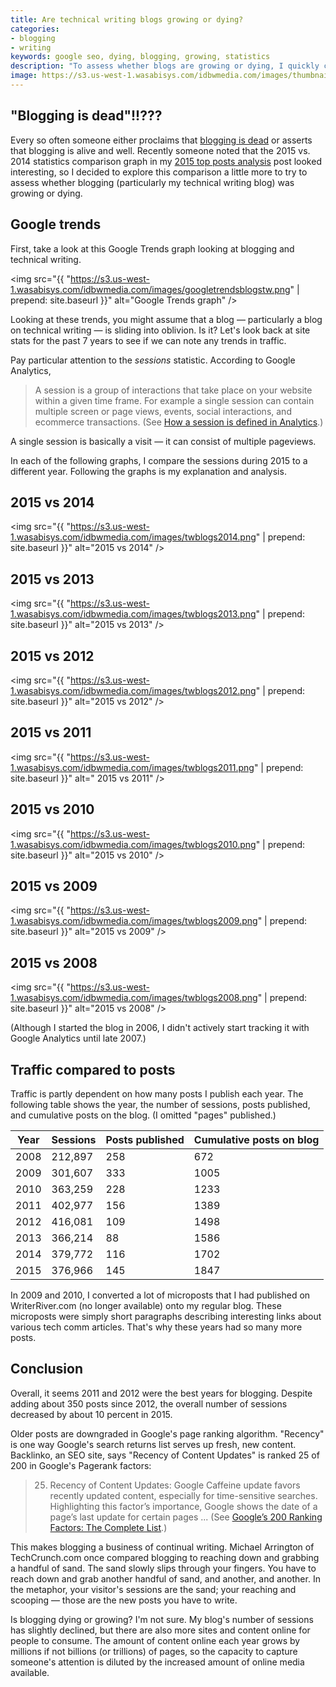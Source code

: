 ```yaml
---
title: Are technical writing blogs growing or dying?
categories:
- blogging
- writing
keywords: google seo, dying, blogging, growing, statistics
description: "To assess whether blogs are growing or dying, I quickly compared metrics for the past 7 years on my blog, looking at the number of sessions per year. I then correlated the sessions with the number of posts that year and the cumulative number of posts on the blog overall. It seems that my blog readership is on a slight decline. This is likely due to the proliferation of online sites, not of blogging in general."
image: https://s3.us-west-1.wasabisys.com/idbwmedia.com/images/thumbnails/googletrendsblogstwthumb.png
---
```


## "Blogging is dead"!!???
Every so often someone either proclaims that [blogging is dead](https://www.google.de/search?q=Blogging+is+dead&trackid=sp-006) or asserts that blogging is alive and well. Recently someone noted that the 2015 vs. 2014 statistics comparison graph in my [2015 top posts analysis](https://idratherbewriting.com/2016/01/01/analyzing-top-posts-trends-on-idratherbewriting-blog/) post looked interesting, so I decided to explore this comparison a little more to try to assess whether blogging (particularly my technical writing blog) was growing or dying. 

## Google trends
First, take a look at this Google Trends graph looking at blogging and technical writing.

<img src="{{ "https://s3.us-west-1.wasabisys.com/idbwmedia.com/images/googletrendsblogstw.png" | prepend: site.baseurl }}" alt="Google Trends graph" />

Looking at these trends, you might assume that a blog &mdash; particularly a blog on technical writing &mdash; is sliding into oblivion. Is it? Let's look back at site stats for the past 7 years to see if we can note any trends in traffic.

Pay particular attention to the *sessions* statistic. According to Google Analytics, 

>A session is a group of interactions that take place on your website within a given time frame. For example a single session can contain multiple screen or page views, events, social interactions, and ecommerce transactions. (See [How a session is defined in Analytics](https://support.google.com/analytics/answer/2731565?hl=en).)

A single session is basically a visit &mdash; it can consist of multiple pageviews.

In each of the following graphs, I compare the sessions during 2015 to a different year. Following the graphs is my explanation and analysis.

## 2015 vs 2014
<img src="{{ "https://s3.us-west-1.wasabisys.com/idbwmedia.com/images/twblogs2014.png" | prepend: site.baseurl }}" alt="2015 vs 2014" />

## 2015 vs 2013
<img src="{{ "https://s3.us-west-1.wasabisys.com/idbwmedia.com/images/twblogs2013.png" | prepend: site.baseurl }}" alt="2015 vs 2013" />

## 2015 vs 2012
<img src="{{ "https://s3.us-west-1.wasabisys.com/idbwmedia.com/images/twblogs2012.png" | prepend: site.baseurl }}" alt="2015 vs 2012" />

## 2015 vs 2011
<img src="{{ "https://s3.us-west-1.wasabisys.com/idbwmedia.com/images/twblogs2011.png" | prepend: site.baseurl }}" alt=" 2015 vs 2011" />

## 2015 vs 2010
<img src="{{ "https://s3.us-west-1.wasabisys.com/idbwmedia.com/images/twblogs2010.png" | prepend: site.baseurl }}" alt="2015 vs 2010" />

## 2015 vs 2009
<img src="{{ "https://s3.us-west-1.wasabisys.com/idbwmedia.com/images/twblogs2009.png" | prepend: site.baseurl }}" alt="2015 vs 2009" />

## 2015 vs 2008
<img src="{{ "https://s3.us-west-1.wasabisys.com/idbwmedia.com/images/twblogs2008.png" | prepend: site.baseurl }}" alt="2015 vs 2008" />

(Although I started the blog in 2006, I didn't actively start tracking it with Google Analytics until late 2007.)

## Traffic compared to posts

Traffic is partly dependent on how many posts I publish each year. The following table shows the year, the number of sessions, posts published, and cumulative posts on the blog. (I omitted "pages" published.)

| Year | Sessions | Posts published | Cumulative posts on blog |
|----|----|-----|-----|
|2008| 212,897 | 258 | 672 |
|2009| 301,607 | 333 | 1005|
|2010| 363,259 | 228 | 1233|
|2011| 402,977 | 156 | 1389|
|2012| 416,081 | 109 | 1498|
|2013| 366,214 | 88 | 1586|
|2014| 379,772 | 116 | 1702|
|2015| 376,966 | 145 | 1847|

In 2009 and 2010, I converted a lot of microposts that I had published on WriterRiver.com (no longer available) onto my regular blog. These microposts were simply short paragraphs describing interesting links about various tech comm articles. That's why these years had so many more posts.

## Conclusion
Overall, it seems 2011 and 2012 were the best years for blogging. Despite adding about 350 posts since 2012, the overall number of sessions decreased by about 10 percent in 2015.

Older posts are downgraded in Google's page ranking algorithm. "Recency" is one way Google's search returns list serves up fresh, new content. Backlinko, an SEO site, says "Recency of Content Updates" is ranked 25 of 200 in Google's Pagerank factors:

>25. Recency of Content Updates: Google Caffeine update favors recently updated content, especially for time-sensitive searches. Highlighting this factor’s importance, Google shows the date of a page’s last update for certain pages ... (See [Google’s 200 Ranking Factors: The Complete List](http://backlinko.com/google-ranking-factors).)

This makes blogging a business of continual writing. Michael Arrington of TechCrunch.com once compared blogging to reaching down and grabbing a handful of sand. The sand slowly slips through your fingers. You have to reach down and grab another handful of sand, and another, and another. In the metaphor, your visitor's sessions are the sand; your reaching and scooping &mdash; those are the new posts you have to write.

Is blogging dying or growing? I'm not sure. My blog's number of sessions has slightly declined, but there are also more sites and content online for people to consume. The amount of content online each year grows by millions if not billions (or trillions) of pages, so the capacity to capture someone's attention is diluted by the increased amount of online media available.







